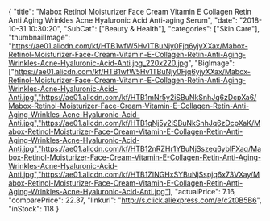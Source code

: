 {
	"title": "Mabox Retinol Moisturizer Face Cream Vitamin E Collagen Retin Anti Aging Wrinkles Acne Hyaluronic Acid  Anti-aging Serum",
	"date": "2018-10-31 10:30:20",
	"SubCat": ["Beauty & Health"],
	"categories": ["Skin Care"],
	"thumbnailImage": "https://ae01.alicdn.com/kf/HTB1wfW5Hv1TBuNjy0Fjq6yjyXXax/Mabox-Retinol-Moisturizer-Face-Cream-Vitamin-E-Collagen-Retin-Anti-Aging-Wrinkles-Acne-Hyaluronic-Acid-Anti.jpg_220x220.jpg",
	"BigImage": ["https://ae01.alicdn.com/kf/HTB1wfW5Hv1TBuNjy0Fjq6yjyXXax/Mabox-Retinol-Moisturizer-Face-Cream-Vitamin-E-Collagen-Retin-Anti-Aging-Wrinkles-Acne-Hyaluronic-Acid-Anti.jpg","https://ae01.alicdn.com/kf/HTB1mNr5y2iSBuNkSnhJq6zDcpXa6/Mabox-Retinol-Moisturizer-Face-Cream-Vitamin-E-Collagen-Retin-Anti-Aging-Wrinkles-Acne-Hyaluronic-Acid-Anti.jpg","https://ae01.alicdn.com/kf/HTB1qNj5y2iSBuNkSnhJq6zDcpXaK/Mabox-Retinol-Moisturizer-Face-Cream-Vitamin-E-Collagen-Retin-Anti-Aging-Wrinkles-Acne-Hyaluronic-Acid-Anti.jpg","https://ae01.alicdn.com/kf/HTB12nRZHr1YBuNjSszeq6yblFXaq/Mabox-Retinol-Moisturizer-Face-Cream-Vitamin-E-Collagen-Retin-Anti-Aging-Wrinkles-Acne-Hyaluronic-Acid-Anti.jpg","https://ae01.alicdn.com/kf/HTB1ZINGHxSYBuNjSspjq6x73VXay/Mabox-Retinol-Moisturizer-Face-Cream-Vitamin-E-Collagen-Retin-Anti-Aging-Wrinkles-Acne-Hyaluronic-Acid-Anti.jpg"],
	"actualPrice": 7.16,
	"comparePrice": 22.37,
	"linkurl": "http://s.click.aliexpress.com/e/c2t0B5B6",
	"inStock": 118
}
